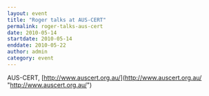 ```yaml
---
layout: event
title: "Roger talks at AUS-CERT"
permalink: roger-talks-aus-cert
date: 2010-05-14
startdate: 2010-05-14
enddate: 2010-05-22
author: admin
category: event
---
```


AUS-CERT, [http://www.auscert.org.au/](http://www.auscert.org.au/ "http://www.auscert.org.au/")

